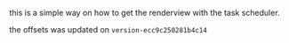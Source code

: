 this is a simple way on how to get the renderview with the task scheduler.

the offsets was updated on ```version-ecc9c250281b4c14```
